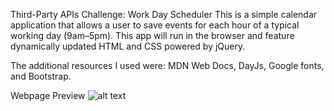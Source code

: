 Third-Party APIs Challenge: Work Day Scheduler
This is a simple calendar application that allows a user to save events for each hour of a typical working day (9am–5pm). This app will run in the browser and feature dynamically updated HTML and CSS powered by jQuery.

The additional resources I used were: MDN Web Docs, DayJs, Google fonts, and Bootstrap.

Webpage Preview
![alt text](<Screenshot (4).png>)
